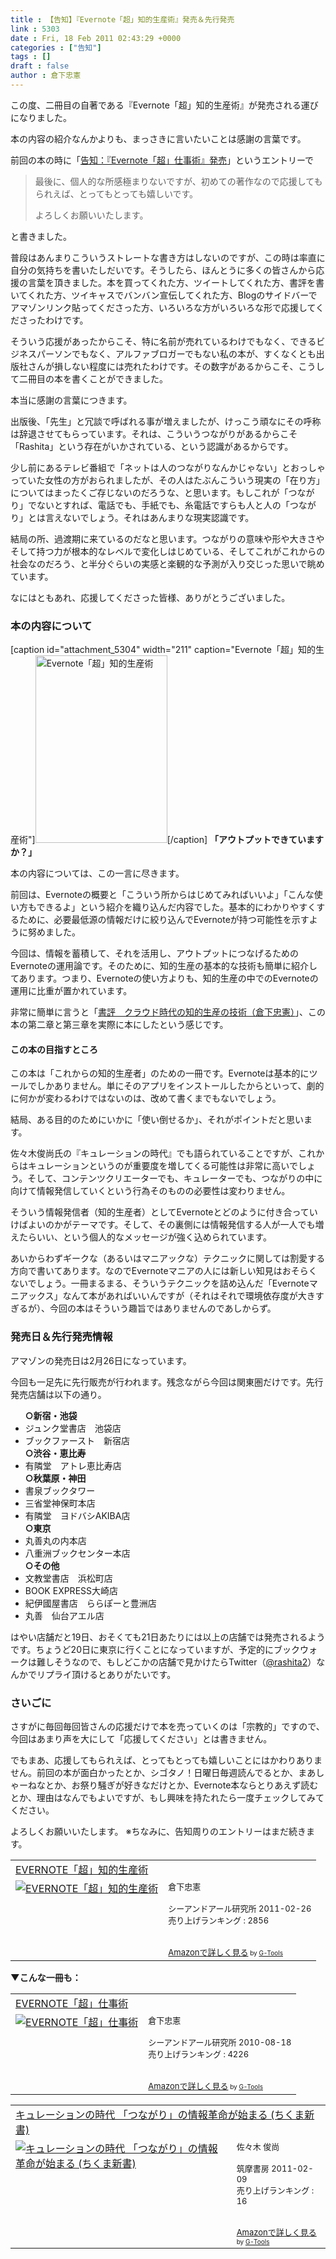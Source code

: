 ```yaml
---
title : 【告知】『Evernote「超」知的生産術』発売＆先行発売
link : 5303
date : Fri, 18 Feb 2011 02:43:29 +0000
categories : ["告知"]
tags : []
draft : false
author : 倉下忠憲
---
```


この度、二冊目の自著である『Evernote「超」知的生産術』が発売される運びになりました。

本の内容の紹介なんかよりも、まっさきに言いたいことは感謝の言葉です。

前回の本の時に「<a href="https://rashita.net/blog/?p=4270">告知：『Evernote「超」仕事術』発売</a>」というエントリーで

<blockquote>
最後に、個人的な所感極まりないですが、初めての著作なので応援してもられえば、とってもとっても嬉しいです。

よろしくお願いいたします。
</blockquote>

と書きました。

普段はあんまりこういうストレートな書き方はしないのですが、この時は率直に自分の気持ちを書いたしだいです。そうしたら、ほんとうに多くの皆さんから応援の言葉を頂きました。本を買ってくれた方、ツイートしてくれた方、書評を書いてくれた方、ツイキャスでバンバン宣伝してくれた方、Blogのサイドバーでアマゾンリンク貼ってくださった方、いろいろな方がいろいろな形で応援してくださったわけです。

そういう応援があったからこそ、特に名前が売れているわけでもなく、できるビジネスパーソンでもなく、アルファブロガーでもない私の本が、すくなくとも出版社さんが損しない程度には売れたわけです。その数字があるからこそ、こうして二冊目の本を書くことができました。

本当に感謝の言葉につきます。

出版後、「先生」と冗談で呼ばれる事が増えましたが、けっこう頑なにその呼称は辞退させてもらっています。それは、こういうつながりがあるからこそ「Rashita」という存在がいかされている、という認識があるからです。

少し前にあるテレビ番組で「ネットは人のつながりなんかじゃない」とおっしゃっていた女性の方がおられましたが、その人はたぶんこういう現実の「在り方」についてはまったくご存じないのだろうな、と思います。もしこれが「つながり」でないとすれば、電話でも、手紙でも、糸電話ですらも人と人の「つながり」とは言えないでしょう。それはあんまりな現実認識です。

結局の所、過渡期に来ているのだなと思います。つながりの意味や形や大きさやそして持つ力が根本的なレベルで変化しはじめている、そしてこれがこれからの社会なのだろう、と半分ぐらいの実感と楽観的な予測が入り交じった思いで眺めています。

なにはともあれ、応援してくださった皆様、ありがとうございました。

<h3>本の内容について</h3>
[caption id="attachment_5304" width="211" caption="Evernote「超」知的生産術"]<img src="https://rashita.net/blog/wp-content/uploads/2011/02/evernote2nd-211x300.jpg" alt="Evernote「超」知的生産術" title="Evernote「超」知的生産術" width="211" height="300" class="size-medium wp-image-5304" />[/caption]
<strong>
「アウトプットできていますか？」</strong>

本の内容については、この一言に尽きます。

前回は、Evernoteの概要と「こういう所からはじめてみればいいよ」「こんな使い方もできるよ」という紹介を織り込んだ内容でした。基本的にわかりやすくするために、必要最低源の情報だけに絞り込んでEvernoteが持つ可能性を示すように努めました。

今回は、情報を蓄積して、それを活用し、アウトプットにつなげるためのEvernoteの運用論です。そのために、知的生産の基本的な技術も簡単に紹介してあります。つまり、Evernoteの使い方よりも、知的生産の中でのEvernoteの運用に比重が置かれています。

非常に簡単に言うと「<a href="https://rashita.net/blog/?p=3625">書評　クラウド時代の知的生産の技術（倉下忠憲）</a>」、この本の第二章と第三章を実際に本にしたという感じです。

<h4>この本の目指すところ</h4>
この本は「これからの知的生産者」のための一冊です。Evernoteは基本的にツールでしかありません。単にそのアプリをインストールしたからといって、劇的に何かが変わるわけではないのは、改めて書くまでもないでしょう。

結局、ある目的のためにいかに「使い倒せるか」、それがポイントだと思います。

佐々木俊尚氏の『キュレーションの時代』でも語られていることですが、これからはキュレーションというのが重要度を増してくる可能性は非常に高いでしょう。そして、コンテンツクリエーターでも、キュレーターでも、つながりの中に向けて情報発信していくという行為そのものの必要性は変わりません。

そういう情報発信者（知的生産者）としてEvernoteとどのように付き合っていけばよいのかがテーマです。そして、その裏側には情報発信する人が一人でも増えたらいい、という個人的なメッセージが強く込められています。

あいからわずギークな（あるいはマニアックな）テクニックに関しては割愛する方向で書いてあります。なのでEvernoteマニアの人には新しい知見はおそらくないでしょう。一冊まるまる、そういうテクニックを詰め込んだ「Evernoteマニアックス」なんて本があればいいんですが（それはそれで環境依存度が大きすぎるが）、今回の本はそういう趣旨ではありませんのであしからず。

<h3>発売日＆先行発売情報</h3>
アマゾンの発売日は2月26日になっています。

今回も一足先に先行販売が行われます。残念ながら今回は関東圏だけです。先行発売店舗は以下の通り。

<ul>
<strong>○新宿・池袋</strong>
<li>ジュンク堂書店　池袋店</li>
<li>ブックファースト　新宿店</li>
<strong>○渋谷・恵比寿</strong>
<li>有隣堂　アトレ恵比寿店</li>
<strong>○秋葉原・神田</strong>
<li>書泉ブックタワー</li>
<li>三省堂神保町本店</li>
<li>有隣堂　ヨドバシAKIBA店</li>
<strong>○東京</strong>
<li>丸善丸の内本店</li>
<li>八重洲ブックセンター本店</li>
<strong>○その他</strong>
<li>文教堂書店　浜松町店</li>
<li>BOOK EXPRESS大崎店</li>
<li>紀伊國屋書店　ららぽーと豊洲店</li>
<li>丸善　仙台アエル店</li>
</ul>



はやい店舗だと19日、おそくても21日あたりには以上の店舗では発売されるようです。ちょうど20日に東京に行くことになっていますが、予定的にブックウォークは難しそうなので、もしどこかの店舗で見かけたらTwitter（<a href="http://twitter.com/rashita2">@rashita2</a>）なんかでリプライ頂けるとありがたいです。

<h3>さいごに</h3>
さすがに毎回毎回皆さんの応援だけで本を売っていくのは「宗教的」ですので、今回はあまり声を大にして「応援してください」とは書きません。

でもまあ、応援してもられえば、とってもとっても嬉しいことにはかわりありません。前回の本が面白かったとか、シゴタノ！日曜日毎週読んでるとか、まあしゃーねなとか、お祭り騒ぎが好きなだけとか、Evernote本ならとりあえず読むとか、理由はなんでもよいですが、もし興味を持たれたら一度チェックしてみてください。

よろしくお願いいたします。
※ちなみに、告知周りのエントリーはまだ続きます。

<table  border="0" cellpadding="5"><tr><td colspan="2"><a href="http://www.amazon.co.jp/EVERNOTE%E3%80%8C%E8%B6%85%E3%80%8D%E7%9F%A5%E7%9A%84%E7%94%9F%E7%94%A3%E8%A1%93-%E5%80%89%E4%B8%8B%E5%BF%A0%E6%86%B2/dp/4863540817%3FSubscriptionId%3D15SMZCTB9V8NGR2TW082%26tag%3Drashita1000-22%26linkCode%3Dxm2%26camp%3D2025%26creative%3D165953%26creativeASIN%3D4863540817" target="_top">EVERNOTE「超」知的生産術</a><img src="http://www.assoc-amazon.jp/e/ir?t=rashita1000-22&l=ur2&o=9" width="1" height="1" style="border: none;" alt="" /></td></tr><tr><td valign="top"><a href="http://www.amazon.co.jp/EVERNOTE%E3%80%8C%E8%B6%85%E3%80%8D%E7%9F%A5%E7%9A%84%E7%94%9F%E7%94%A3%E8%A1%93-%E5%80%89%E4%B8%8B%E5%BF%A0%E6%86%B2/dp/4863540817%3FSubscriptionId%3D15SMZCTB9V8NGR2TW082%26tag%3Drashita1000-22%26linkCode%3Dxm2%26camp%3D2025%26creative%3D165953%26creativeASIN%3D4863540817" target="_top"><img src="http://ecx.images-amazon.com/images/I/51ygE9CWHmL._SL160_.jpg" border="0" alt="EVERNOTE「超」知的生産術" /></a></td><td valign="top"><font size="-1">倉下忠憲 <br /><br />シーアンドアール研究所  2011-02-26<br />売り上げランキング : 2856<br /><br /><br /><a href="http://www.amazon.co.jp/EVERNOTE%E3%80%8C%E8%B6%85%E3%80%8D%E7%9F%A5%E7%9A%84%E7%94%9F%E7%94%A3%E8%A1%93-%E5%80%89%E4%B8%8B%E5%BF%A0%E6%86%B2/dp/4863540817%3FSubscriptionId%3D15SMZCTB9V8NGR2TW082%26tag%3Drashita1000-22%26linkCode%3Dxm2%26camp%3D2025%26creative%3D165953%26creativeASIN%3D4863540817" target="_top">Amazonで詳しく見る</a></font><font size="-2"> by <a href="http://www.goodpic.com/mt/aws/index.html" >G-Tools</a></font></td></tr></table>


<strong>
▼こんな一冊も：</strong>
<table  border="0" cellpadding="5"><tr><td colspan="2"><a href="http://www.amazon.co.jp/EVERNOTE%E3%80%8C%E8%B6%85%E3%80%8D%E4%BB%95%E4%BA%8B%E8%A1%93-%E5%80%89%E4%B8%8B%E5%BF%A0%E6%86%B2/dp/4863540728%3FSubscriptionId%3D15SMZCTB9V8NGR2TW082%26tag%3Drashita1000-22%26linkCode%3Dxm2%26camp%3D2025%26creative%3D165953%26creativeASIN%3D4863540728" target="_top">EVERNOTE「超」仕事術</a><img src="http://www.assoc-amazon.jp/e/ir?t=rashita1000-22&l=ur2&o=9" width="1" height="1" style="border: none;" alt="" /></td></tr><tr><td valign="top"><a href="http://www.amazon.co.jp/EVERNOTE%E3%80%8C%E8%B6%85%E3%80%8D%E4%BB%95%E4%BA%8B%E8%A1%93-%E5%80%89%E4%B8%8B%E5%BF%A0%E6%86%B2/dp/4863540728%3FSubscriptionId%3D15SMZCTB9V8NGR2TW082%26tag%3Drashita1000-22%26linkCode%3Dxm2%26camp%3D2025%26creative%3D165953%26creativeASIN%3D4863540728" target="_top"><img src="http://ecx.images-amazon.com/images/I/51zkZf06QlL._SL160_.jpg" border="0" alt="EVERNOTE「超」仕事術" /></a></td><td valign="top"><font size="-1">倉下忠憲 <br /><br />シーアンドアール研究所  2010-08-18<br />売り上げランキング : 4226<br /><br /><br /><a href="http://www.amazon.co.jp/EVERNOTE%E3%80%8C%E8%B6%85%E3%80%8D%E4%BB%95%E4%BA%8B%E8%A1%93-%E5%80%89%E4%B8%8B%E5%BF%A0%E6%86%B2/dp/4863540728%3FSubscriptionId%3D15SMZCTB9V8NGR2TW082%26tag%3Drashita1000-22%26linkCode%3Dxm2%26camp%3D2025%26creative%3D165953%26creativeASIN%3D4863540728" target="_top">Amazonで詳しく見る</a></font><font size="-2"> by <a href="http://www.goodpic.com/mt/aws/index.html" >G-Tools</a></font></td></tr></table>

<table  border="0" cellpadding="5"><tr><td colspan="2"><a href="http://www.amazon.co.jp/%E3%82%AD%E3%83%A5%E3%83%AC%E3%83%BC%E3%82%B7%E3%83%A7%E3%83%B3%E3%81%AE%E6%99%82%E4%BB%A3-%E3%80%8C%E3%81%A4%E3%81%AA%E3%81%8C%E3%82%8A%E3%80%8D%E3%81%AE%E6%83%85%E5%A0%B1%E9%9D%A9%E5%91%BD%E3%81%8C%E5%A7%8B%E3%81%BE%E3%82%8B-%E3%81%A1%E3%81%8F%E3%81%BE%E6%96%B0%E6%9B%B8-%E4%BD%90%E3%80%85%E6%9C%A8-%E4%BF%8A%E5%B0%9A/dp/4480065911%3FSubscriptionId%3D15SMZCTB9V8NGR2TW082%26tag%3Drashita1000-22%26linkCode%3Dxm2%26camp%3D2025%26creative%3D165953%26creativeASIN%3D4480065911" target="_top">キュレーションの時代 「つながり」の情報革命が始まる (ちくま新書)</a><img src="http://www.assoc-amazon.jp/e/ir?t=rashita1000-22&l=ur2&o=9" width="1" height="1" style="border: none;" alt="" /></td></tr><tr><td valign="top"><a href="http://www.amazon.co.jp/%E3%82%AD%E3%83%A5%E3%83%AC%E3%83%BC%E3%82%B7%E3%83%A7%E3%83%B3%E3%81%AE%E6%99%82%E4%BB%A3-%E3%80%8C%E3%81%A4%E3%81%AA%E3%81%8C%E3%82%8A%E3%80%8D%E3%81%AE%E6%83%85%E5%A0%B1%E9%9D%A9%E5%91%BD%E3%81%8C%E5%A7%8B%E3%81%BE%E3%82%8B-%E3%81%A1%E3%81%8F%E3%81%BE%E6%96%B0%E6%9B%B8-%E4%BD%90%E3%80%85%E6%9C%A8-%E4%BF%8A%E5%B0%9A/dp/4480065911%3FSubscriptionId%3D15SMZCTB9V8NGR2TW082%26tag%3Drashita1000-22%26linkCode%3Dxm2%26camp%3D2025%26creative%3D165953%26creativeASIN%3D4480065911" target="_top"><img src="http://ecx.images-amazon.com/images/I/41dGA2p5J2L._SL160_.jpg" border="0" alt="キュレーションの時代 「つながり」の情報革命が始まる (ちくま新書)" /></a></td><td valign="top"><font size="-1">佐々木 俊尚 <br /><br />筑摩書房  2011-02-09<br />売り上げランキング : 16<br /><br /><br /><a href="http://www.amazon.co.jp/%E3%82%AD%E3%83%A5%E3%83%AC%E3%83%BC%E3%82%B7%E3%83%A7%E3%83%B3%E3%81%AE%E6%99%82%E4%BB%A3-%E3%80%8C%E3%81%A4%E3%81%AA%E3%81%8C%E3%82%8A%E3%80%8D%E3%81%AE%E6%83%85%E5%A0%B1%E9%9D%A9%E5%91%BD%E3%81%8C%E5%A7%8B%E3%81%BE%E3%82%8B-%E3%81%A1%E3%81%8F%E3%81%BE%E6%96%B0%E6%9B%B8-%E4%BD%90%E3%80%85%E6%9C%A8-%E4%BF%8A%E5%B0%9A/dp/4480065911%3FSubscriptionId%3D15SMZCTB9V8NGR2TW082%26tag%3Drashita1000-22%26linkCode%3Dxm2%26camp%3D2025%26creative%3D165953%26creativeASIN%3D4480065911" target="_top">Amazonで詳しく見る</a></font><font size="-2"> by <a href="http://www.goodpic.com/mt/aws/index.html" >G-Tools</a></font></td></tr></table>


